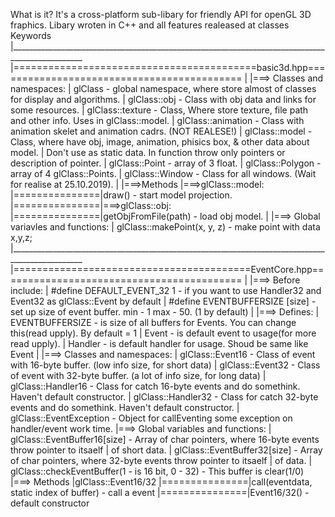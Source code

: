 What is it?
    It's a cross-platform sub-libary for friendly API for openGL 3D fraphics. Libary wroten in C++ and all features realeased at classes
Keywords
    |________________________________________________________________________________________________
    |==========================================basic3d.hpp===========================================
    |
    |===> Classes and namespaces:
    |    glClass - global namespace, where store almost of classes for display and algorithms.
    |    glClass::obj - Class with obj data and links for some resources.
    |    glClass::texture - Class, Where store texture, file path and other info. Uses in glClass::model.
    |    glClass::animation - Class with animation skelet and animation cadrs. (NOT REALESE!)
    |    glClass::model - Class, where have obj, image, animation, phisics box, & other data about model.
    |             Don't use as static data. In function throw only pointers or description of pointer.
    |    glClass::Point - array of 3 float.
    |    glClass::Polygon - array of 4 glClass::Points.
    |    glClass::Window - Class for all windows. (Wait for realise at 25.10.2019).
    |
    |===>Methods    |===>glClass::model:
    |===============|draw() - start model projection.
    |===============|===>glClass::obj:
    |===============|getObjFromFile(path) - load obj model.
    |
    |===> Global variavles and functions:
    |    glClass::makePoint(x, y, z) - make point with data x,y,z;
    |________________________________________________________________________________________________
    |=========================================EventCore.hpp==========================================
    |
    |===> Before include:
    |    #define DEFAULT_EVENT_32 1 - if you want to use Handler32 and Event32 as glClass::Event by default
    |    #define EVENTBUFFERSIZE [size] - set up size of event buffer. min - 1 max - 50. (1 by default)
    |
    |===> Defines:
    |    EVENTBUFFERSIZE - is size of all buffers for Events. You can change this(read upply). By default = 1
    |    Event - is default event to usage(for more read upply).
    |    Handler - is default handler for usage. Shoud be same like Event
    |
    |===> Classes and namespaces:
    |    glClass::Event16 - Class of event with 16-byte buffer. (low info size, for short data)
    |    glClass::Event32 - Class of event with 32-byte buffer. (a lot of info size, for long data)
    |    glClass::Handler16 - Class for catch 16-byte events and do somethink. Haven't default constructor.
    |    glClass::Handler32 - Class for catch 32-byte events and do somethink. Haven't default constructor.
    |    glClass::EventException - Object for callEventing some exception on handler/event work time.
    |===> Global variables and functions:
    |    glClass::EventBuffer16[size] - Array of char pointers, where 16-byte events throw pointer to itsaelf |             of short data.
    |    glClass::EventBuffer32[size] - Array of char pointers, where 32-byte events throw pointer to itsaelf |             of data.
    |    glClass::checkEventBuffer(1 - is 16 bit, 0 - 32) - This buffer is clear(1/0)
    |===> Methods   |glClass::Event16/32
    |===============|call(eventdata, static index of buffer) - call a event
    |===============|Event16/32() - default constructor
